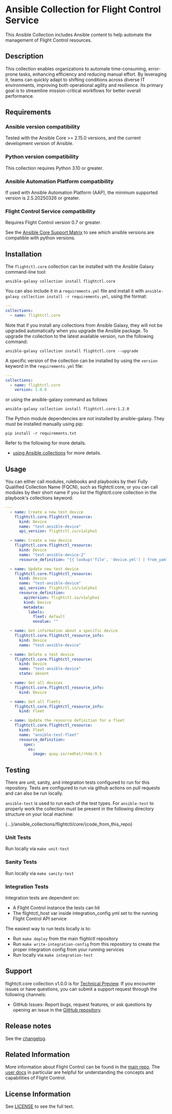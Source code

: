 # Ansible Collection for Flight Control Service

This Ansible Collection includes Ansible content to help automate the management of Flight Control resources.

## Description

This collection enables organizations to automate time-consuming, error-prone tasks, enhancing efficiency and reducing manual effort. By leveraging it, teams can quickly adapt to shifting conditions across diverse IT environments, improving both operational agility and resilience. Its primary goal is to streamline mission-critical workflows for better overall performance.

## Requirements

### Ansible version compatibility

Tested with the Ansible Core >= 2.15.0 versions, and the current development version of Ansible.

### Python version compatibility

This collection requires Python 3.10 or greater.

### Ansible Automation Platform compatibility  
  
If used with Ansible Automation Platform (AAP), the minimum supported version is 2.5.20250326 or greater.  
  
### Flight Control Service compatibility  
  
Requires Flight Control version 0.7 or greater.

See the [Ansible Core Support Matrix](https://docs.ansible.com/ansible/latest/reference_appendices/release_and_maintenance.html#ansible-core-support-matrix) to see which ansible versions are compatible with python versions.


## Installation

The `flightctl.core` collection can be installed with the Ansible Galaxy command-line tool:

```shell
ansible-galaxy collection install flightctl.core
```

You can also include it in a `requirements.yml` file and install it with `ansible-galaxy collection install -r requirements.yml`, using the format:

```yaml
---
collections:
  - name: flightctl.core
```

Note that if you install any collections from Ansible Galaxy, they will not be upgraded automatically when you upgrade the Ansible package.
To upgrade the collection to the latest available version, run the following command:

```shell
ansible-galaxy collection install flightctl.core --upgrade
```

A specific version of the collection can be installed by using the `version` keyword in the `requirements.yml` file:

```yaml
---
collections:
  - name: flightctl.core
    version: 1.0.0
```

or using the ansible-galaxy command as follows

```shell
ansible-galaxy collection install flightctl.core:1.2.0
```

The Python module dependencies are not installed by ansible-galaxy. They must be installed manually using pip:

```shell
pip install -r requirements.txt
```

Refer to the following for more details.
* [using Ansible collections](https://docs.ansible.com/ansible/latest/user_guide/collections_using.html) for more details.


## Usage

You can either call modules, rulebooks and playbooks by their Fully Qualified Collection Name (FQCN), such as flightctl.core, or you can call modules by their short name if you list the flightctl.core collection in the playbook's collections keyword:

```yaml
---
  - name: Create a new test device
    flightctl.core.flightctl_resource:
      kind: Device
      name: "test-ansible-device"
      api_version: flightctl.io/v1alpha1

  - name: Create a new device
    flightctl.core.flightctl_resource:
      kind: Device
      name: "test-ansible-device-2"
      resource_definition: "{{ lookup('file', 'device.yml') | from_yaml }}"

  - name: Update new test device
    flightctl.core.flightctl_resource:
      kind: Device
      name: "test-ansible-device"
      api_version: flightctl.io/v1alpha1
      resource_definition:
        apiVersion: flightctl.io/v1alpha1
        kind: Device
        metadata:
          labels:
            fleet: default
            novalue: ""

  - name: Get information about a specific device
    flightctl.core.flightctl_resource_info:
      kind: Device
      name: "test-ansible-device"

  - name: Delete a test device
    flightctl.core.flightctl_resource:
      kind: Device
      name: "test-ansible-device"
      state: absent

  - name: Get all devices
    flightctl.core.flightctl_resource_info:
      kind: Device

  - name: Get all fleets
    flightctl.core.flightctl_resource_info:
      kind: Fleet

  - name: Update the resource definition for a fleet
    flightctl.core.flightctl_resource:
      kind: Fleet
      name: "ansible-test-fleet"
      resource_definition:
        spec:
          os:
            image: quay.io/redhat/rhde:9.3
```

## Testing

There are unit, sanity, and integration tests configured to run for this repository.  Tests are configured to run via github actions on pull requests and can also be run locally.

`ansible-test` is used to run each of the test types.  For `ansible-test` to properly work the collection must be present in the following directory structure on your local machine:

{...}/ansible_collections/flightctl/core/{code_from_this_repo}

### Unit Tests

Run locally via `make unit-test`

### Sanity Tests

Run locally via `make sanity-test`

### Integration Tests

Integration tests are dependent on:
- A Flight Control instance the tests can hit
- The flightctl_host var inside integration_config.yml set to the running Flight Control API service

The easiest way to run tests locally is to:
- Run `make deploy` from the main flightctl repository
- Run `make write-integration-config` from this repository to create the proper integration config from your running services
- Run locally via `make integration-test`

## Support

flightctl.core collection v1.0.0 is for [Technical Preview](https://access.redhat.com/support/offerings/techpreview). If you encounter issues or have questions, you can submit a support request through the following channels:
 - GitHub Issues: Report bugs, request features, or ask questions by opening an issue in the [GitHub repository](https://github.com/flightctl/flightctl-ansible/issues).

## Release notes

See the [changelog](https://github.com/flightctl/flightctl-ansible/blob/main/CHANGELOG.rst).

## Related Information

More information about Flight Control can be found in the [main repo](https://github.com/flightctl/flightctl). The [user docs](https://github.com/flightctl/flightctl/blob/main/docs/user/README.md) in particular are helpful for understanding the concepts and capabilities of Flight Control.

## License Information

See [LICENSE](./LICENSE) to see the full text.
